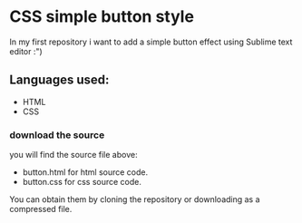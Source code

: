 # CSS simple button style

In my first repository i want to add a simple button effect using Sublime text editor :")
## Languages used:
- HTML
- CSS
### download the source
you will find the source file above:
- button.html for html source code.
- button.css for css source code.

You can obtain them by cloning the repository or downloading as a compressed file.
